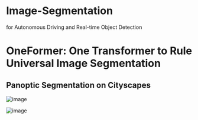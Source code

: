 # Image-Segmentation
for Autonomous Driving and Real-time Object Detection

# OneFormer: One Transformer to Rule Universal Image Segmentation
## Panoptic Segmentation on Cityscapes
![image](https://user-images.githubusercontent.com/81732426/228160940-6a141375-df12-404c-aecc-348076e2cd34.png)

![image](https://user-images.githubusercontent.com/81732426/228161115-16d28e8b-4570-4a09-bbea-b114960ad627.png)
